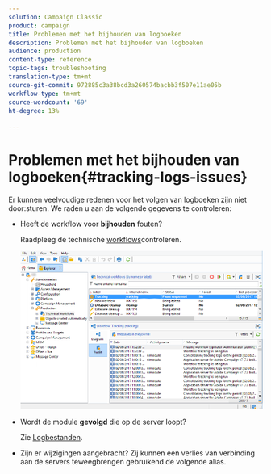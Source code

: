 ```yaml
---
solution: Campaign Classic
product: campaign
title: Problemen met het bijhouden van logboeken
description: Problemen met het bijhouden van logboeken
audience: production
content-type: reference
topic-tags: troubleshooting
translation-type: tm+mt
source-git-commit: 972885c3a38bcd3a260574bacbb3f507e11ae05b
workflow-type: tm+mt
source-wordcount: '69'
ht-degree: 13%

---
```



# Problemen met het bijhouden van logboeken{#tracking-logs-issues}

Er kunnen veelvoudige redenen voor het volgen van logboeken zijn niet door:sturen. We raden u aan de volgende gegevens te controleren:

* Heeft de workflow voor **bijhouden** fouten?

   Raadpleeg de technische [workflows](../../workflow/using/monitoring-technical-workflows.md)controleren.

   ![](assets/tracking_scheduled_task.png)

* Wordt de module **gevolgd** die op de server loopt?

   Zie [Logbestanden](../../production/using/log-files.md).

* Zijn er wijzigingen aangebracht? Zij kunnen een verlies van verbinding aan de servers teweegbrengen gebruikend de volgende alias.

